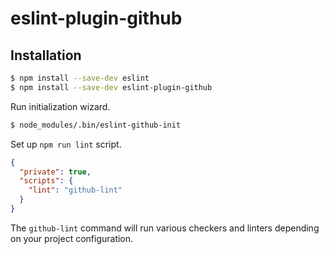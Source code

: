 # eslint-plugin-github

## Installation

```sh
$ npm install --save-dev eslint
$ npm install --save-dev eslint-plugin-github
```

Run initialization wizard.

```sh
$ node_modules/.bin/eslint-github-init
```

Set up `npm run lint` script.

```json
{
  "private": true,
  "scripts": {
    "lint": "github-lint"
  }
}
```

The `github-lint` command will run various checkers and linters depending on your project configuration.
